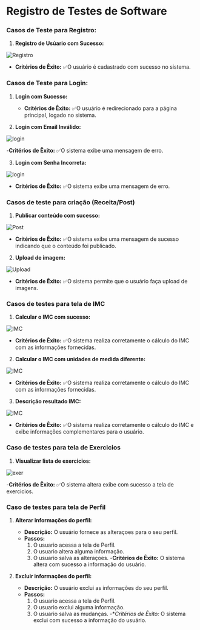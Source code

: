 # Registro de Testes de Software


### Casos de Teste para Registro:

1. **Registro de Usúario com Sucesso:**

![Registro](https://github.com/ICEI-PUC-Minas-PMV-ADS/pmv-ads-2024-1-e3-proj-mov-t6-pmv-ads-2024-1-e3-proj-fitfocus/blob/fd48a44436d02a02d733d17669a1b800702a96f1/docs/img/registroPerfil.png)

   - **Critérios de Êxito:**
	✅O usuário é cadastrado com sucesso no sistema.
     


### Casos de Teste para Login:

1. **Login com Sucesso:**


   - **Critérios de Êxito:** 
   ✅O usuário é redirecionado para a página principal, logado no sistema.

2. **Login com Email Inválido:**

![login](https://github.com/ICEI-PUC-Minas-PMV-ADS/pmv-ads-2024-1-e3-proj-mov-t6-pmv-ads-2024-1-e3-proj-fitfocus/blob/24d450076d28ed1d0923ec22fe61829f6b273ab7/docs/img/erroLogin2.png)

   -**Critérios de Êxito:**
	✅O sistema exibe uma mensagem de erro.

3. **Login com Senha Incorreta:**

![login](https://github.com/ICEI-PUC-Minas-PMV-ADS/pmv-ads-2024-1-e3-proj-mov-t6-pmv-ads-2024-1-e3-proj-fitfocus/blob/fd48a44436d02a02d733d17669a1b800702a96f1/docs/img/erroLogin.png)

   - **Critérios de Êxito:**
	✅O sistema exibe uma mensagem de erro.


### Casos de teste para criação (Receita/Post)

1. **Publicar conteúdo com sucesso:**

![Post](https://github.com/ICEI-PUC-Minas-PMV-ADS/pmv-ads-2024-1-e3-proj-mov-t6-pmv-ads-2024-1-e3-proj-fitfocus/blob/fd48a44436d02a02d733d17669a1b800702a96f1/docs/img/postSucesso.png)

   - **Critérios de Êxito:** 
	✅O sistema exibe uma mensagem de sucesso indicando que o conteúdo foi publicado.


2. **Upload de imagem:**

![Upload](https://github.com/ICEI-PUC-Minas-PMV-ADS/pmv-ads-2024-1-e3-proj-mov-t6-pmv-ads-2024-1-e3-proj-fitfocus/blob/fd48a44436d02a02d733d17669a1b800702a96f1/docs/img/uploadIMG.png)

   - **Critérios de Êxito:** 
	✅O sistema permite que o usuário faça upload de imagens.


### Casos de testes para tela de IMC

1. **Calcular o IMC com sucesso:**

![IMC](https://github.com/ICEI-PUC-Minas-PMV-ADS/pmv-ads-2024-1-e3-proj-mov-t6-pmv-ads-2024-1-e3-proj-fitfocus/blob/fd48a44436d02a02d733d17669a1b800702a96f1/docs/img/imc.png)
    
   - **Critérios de Êxito:** 
	✅O sistema realiza corretamente o cálculo do IMC com as informações fornecidas.

2. **Calcular o IMC com unidades de medida diferente:**

![IMC](https://github.com/ICEI-PUC-Minas-PMV-ADS/pmv-ads-2024-1-e3-proj-mov-t6-pmv-ads-2024-1-e3-proj-fitfocus/blob/fd48a44436d02a02d733d17669a1b800702a96f1/docs/img/imcMedidasDif.png)

   - **Critérios de Êxito:**
	✅O sistema realiza corretamente o cálculo do IMC com as informações fornecidas.

3. **Descrição resultado IMC:**

![IMC](https://github.com/ICEI-PUC-Minas-PMV-ADS/pmv-ads-2024-1-e3-proj-mov-t6-pmv-ads-2024-1-e3-proj-fitfocus/blob/fd48a44436d02a02d733d17669a1b800702a96f1/docs/img/imcDetalhes.png)

   - **Critérios de Êxito:**
	✅O sistema realiza corretamente o cálculo do IMC e exibe informações complementares para o usuário.

### Caso de testes para tela de Exercicios

1. **Visualizar lista de exercicios:**

 ![exer](https://github.com/ICEI-PUC-Minas-PMV-ADS/pmv-ads-2024-1-e3-proj-mov-t6-pmv-ads-2024-1-e3-proj-fitfocus/blob/fd48a44436d02a02d733d17669a1b800702a96f1/docs/img/exercicios.png)

   -**Critérios de Êxito:**
	✅O sistema altera exibe com sucesso a tela de exercicios.


### Caso de testes para tela de Perfil

1. **Alterar informações do perfil:**
   - **Descrição:** O usuário fornece as alteraçoes para o seu perfil.
   - **Passos:**
     1. O usuario acessa a tela de Perfil.
     2. O usuario altera alguma informação.
     3. O usuario salva as alteraçoes.
   -**Critérios de Êxito:**
	O sistema altera com sucesso a informação do usuário.

2. **Excluir informações do perfil:**
   - **Descrição:** O usuário exclui as informações do seu perfil.
   - **Passos:**
     1. O usuario acessa a tela de Perfil.
     2. O usuario exclui alguma informação.
     3. O usuario salva as mudanças.
   -**Critérios de Êxito:*
	O sistema exclui com sucesso a informação do usuário.

